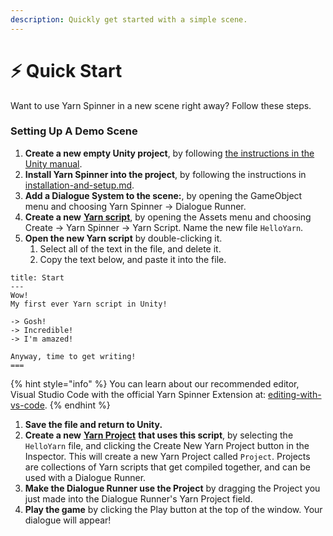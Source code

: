 ```yaml
---
description: Quickly get started with a simple scene.
---
```


# ⚡ Quick Start

Want to use Yarn Spinner in a new scene right away? Follow these steps.

### Setting Up A Demo Scene

1. **Create a new empty Unity project**, by following [the instructions in the Unity manual](https://docs.unity3d.com/Manual/QuickstartGuides.html).
2. **Install Yarn Spinner into the project**, by following the instructions in [installation-and-setup.md](installation-and-setup.md "mention").
3. **Add a Dialogue System to the scene:**, by opening the GameObject menu and choosing Yarn Spinner -> Dialogue Runner.
4. **Create a new** [**Yarn script**](importing-yarn-files/yarn-scripts.md), by opening the Assets menu and choosing Create -> Yarn Spinner -> Yarn Script. Name the new file `HelloYarn`.&#x20;
5. **Open the new Yarn script** by double-clicking it.
   1. Select all of the text in the file, and delete it.
   2. Copy the text below, and paste it into the file.

```
title: Start
---
Wow!
My first ever Yarn script in Unity!

-> Gosh!
-> Incredible!
-> I'm amazed!

Anyway, time to get writing!
===
```

{% hint style="info" %}
You can learn about our recommended editor, Visual Studio Code with the official Yarn Spinner Extension at: [editing-with-vs-code](../getting-started/editing-with-vs-code/ "mention").
{% endhint %}

1. **Save the file and return to Unity.**
2. **Create a new** [**Yarn Project**](importing-yarn-files/yarn-projects.md) **that uses this script**, by selecting the `HelloYarn` file, and clicking the Create New Yarn Project button in the Inspector. This will create a new Yarn Project called `Project`. Projects are collections of Yarn scripts that get compiled together, and can be used with a Dialogue Runner.
3. **Make the Dialogue Runner use the Project** by dragging the Project you just made into the Dialogue Runner's Yarn Project field.
4. **Play the game** by clicking the Play button at the top of the window. Your dialogue will appear!
